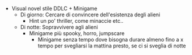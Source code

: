 - Visual novel stile DDLC + Minigame
	- Di giorno: Cercare di convincere dell'esistenza degli alieni
		- Hint un po' thriller, come minaccie etc..
	- Di notte: Sopravvivere agli alieni
		- Minigame più spooky, horro, jumpscare
			- Minigame senza tempo dove bisogna durare almeno fino a x tempo per svegliarsi la mattina presto, se ci si sveglia di notte 

